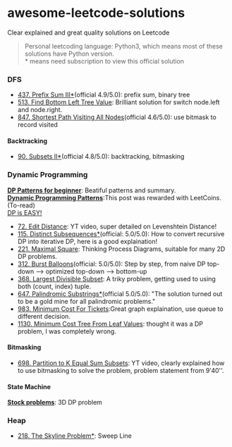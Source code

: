 # awesome-leetcode-solutions
Clear explained and great quality solutions on Leetcode  
> Personal leetcoding language: Python3, which means most of these solutions have Python version.  
> \* means need subscription to view this official solution

### DFS
- [437. Prefix Sum III\*](https://leetcode.com/problems/path-sum-iii/solutions/746489/path-sum-iii/)(official 4.9/5.0): prefix sum, binary tree
- [513. Find Bottom Left Tree Value](https://leetcode.com/problems/find-bottom-left-tree-value/solutions/98779/right-to-left-bfs-python-java/): Brilliant solution for switch node.left and node.right.
- [847. Shortest Path Visiting All Nodes](https://leetcode.com/problems/shortest-path-visiting-all-nodes/solutions/1745489/shortest-path-visiting-all-nodes/)(official 4.6/5.0): use bitmask to record visited

#### Backtracking
- [90. Subsets II\*](https://leetcode.com/problems/subsets-ii/solutions/1304408/subsets-ii/)(official 4.8/5.0): backtracking, bitmasking

### Dynamic Programming
[**DP Patterns for beginner**](https://leetcode.com/tag/dynamic-programming/discuss/662866/DP-for-Beginners-Problems-or-Patterns-or-Sample-Solutions): Beatiful patterns and summary.  
[**Dynamic Programming Patterns**](https://leetcode.com/discuss/general-discussion/458695/dynamic-programming-patterns):This post was rewarded with LeetCoins.(To-read)  
[DP is EASY!](https://leetcode.com/problems/target-sum/solutions/455024/DP-IS-EASY!-5-Steps-to-Think-Through-DP-Questions./)
- [72. Edit Distance](https://www.youtube.com/watch?v=MiqoA-yF-0M): YT video, super detailed on Levenshtein Distance!
- [115. Distinct Subsequences\*](https://leetcode.com/problems/distinct-subsequences/solutions/576286/distinct-subsequences/)(official: 5.0/5.0): How to convert recursive DP into iterative DP, here is a good explaination!
- [221. Maximal Square](https://leetcode.com/problems/maximal-square/solutions/600149/python-thinking-process-diagrams-dp-approach/): Thinking Process Diagrams, suitable for many 2D DP problems.
- [312. Burst Balloons](https://leetcode.com/problems/burst-balloons/solutions/1364608/burst-balloons/)(official: 5.0/5.0): Step by step, from naive DP top-down --> optimized top-down --> bottom-up
- [368. Largest Divisible Subset](https://leetcode.com/problems/largest-divisible-subset/solutions/684677/3-steps-c-python-java-dp-pen-paper-diagram/?orderBy=most_votes): A triky problem, getting used to using both (count, index) tuple.
- [647. Palindromic Substrings\*](https://leetcode.com/problems/palindromic-substrings/solutions/953080/palindromic-substrings/)(official 5.0/5.0): "The solution turned out to be a gold mine for all palindromic problems."
- [983. Minimum Cost For Tickets](https://leetcode.com/problems/minimum-cost-for-tickets/solutions/226659/two-dp-solutions-with-pictures/):Great graph explaination, use queue to different decision.
- [1130. Minimum Cost Tree From Leaf Values](https://leetcode.com/problems/minimum-cost-tree-from-leaf-values/solutions/339959/one-pass-o-n-time-and-space/): thought it was a DP problem, I was completely wrong.

#### Bitmasking
- [698. Partition to K Equal Sum Subsets](https://www.youtube.com/watch?v=xXKL9YBWgCY): YT video, clearly explained how to use bitmasking to solve the problem, problem statement from 9'40''.

#### State Machine
[**Stock problems**](https://leetcode.com/problems/best-time-to-buy-and-sell-stock-with-transaction-fee/solutions/108870/Most-consistent-ways-of-dealing-with-the-series-of-stock-problems/): 3D DP problem

### Heap
- [218. The Skyline Problem\*](https://leetcode.com/problems/the-skyline-problem/solutions/2375781/the-skyline-problem/): Sweep Line
